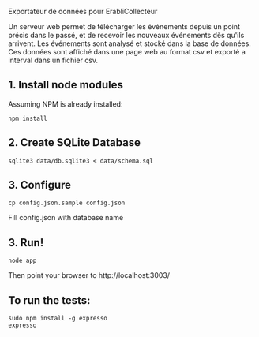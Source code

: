 Exportateur de données pour ErabliCollecteur

 Un serveur web permet de télécharger les événements depuis un point précis dans le passé, et de recevoir les nouveaux événements dès qu'ils arrivent. Les événements sont analysé et stocké dans la base de données. Ces données sont affiché dans une page web au format csv et exporté a interval dans un fichier csv.

## 1. Install node modules

Assuming NPM is already installed:

    npm install

## 2. Create SQLite Database

    sqlite3 data/db.sqlite3 < data/schema.sql

## 3. Configure

    cp config.json.sample config.json

Fill config.json with database name

## 3. Run!

    node app

Then point your browser to http://localhost:3003/

## To run the tests:

    sudo npm install -g expresso
    expresso
